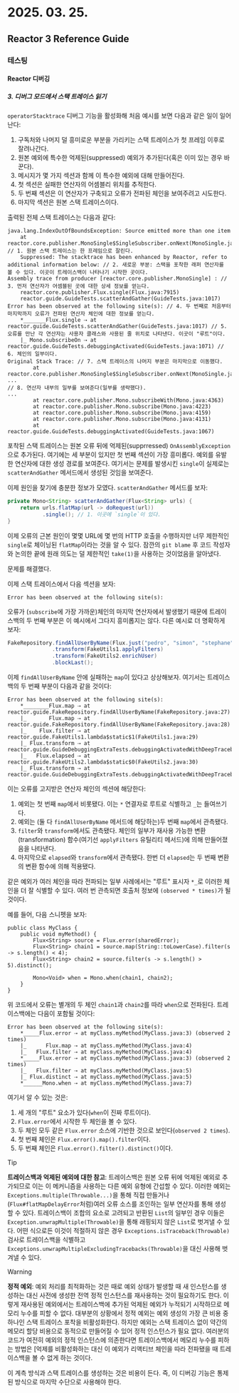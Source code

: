 # 2025. 03. 25.

## Reactor 3 Reference Guide

### 테스팅

#### Reactor 디버깅

##### 3. 디버그 모드에서 스택 트레이스 읽기

`operatorStacktrace` 디버그 기능을 활성화해 처음 예시를 보면 다음과 같은 일이 일어난다:

1. 구독처와 나머지 덜 흥미로운 부분을 가리키는 스택 트레이스가 첫 프레임 이후로 잘려나간다.
2. 원본 예외에 특수한 억제된(suppressed) 예외가 추가된다(혹은 이미 있는 경우 바꾼다).
3. 메시지가 몇 가지 섹션과 함께 이 특수한 예외에 대해 만들어진다.
4. 첫 섹션은 실패한 연산자의 어셈블리 위치를 추적한다.
5. 두 번째 섹션은 이 연산자가 구축되고 오류가 전파된 체인을 보여주려고 시도한다.
6. 마지막 섹션은 원본 스택 트레이스이다.

출력된 전체 스택 트레이스는 다음과 같다:

```
java.lang.IndexOutOfBoundsException: Source emitted more than one item
    at reactor.core.publisher.MonoSingle$SingleSubscriber.onNext(MonoSingle.java:127) // 1. 원본 스택 트레이스는 한 프레임으로 잘린다.
    Suppressed: The stacktrace has been enhanced by Reactor, refer to additional information below: // 2. 새로운 부분: 스택을 포착한 래퍼 연산자를 볼 수 있다. 이곳이 트레이스백이 나타나기 시작한 곳이다.
Assembly trace from producer [reactor.core.publisher.MonoSingle] : // 3. 먼저 연산자가 어셈블된 곳에 대한 상세 정보를 얻는다.
    reactor.core.publisher.Flux.single(Flux.java:7915)
    reactor.guide.GuideTests.scatterAndGather(GuideTests.java:1017)
Error has been observed at the following site(s): // 4. 두 번째로 처음부터 마지막까지 오류가 전파된 연산자 체인에 대한 정보를 얻는다.
    *_______Flux.single ⇢ at reactor.guide.GuideTests.scatterAndGather(GuideTests.java:1017) // 5. 오류를 만난 각 연산자는 사용자 클래스와 사용된 줄 위치로 나타낸다. 이곳이 "루트"이다.
    |_ Mono.subscribeOn ⇢ at reactor.guide.GuideTests.debuggingActivated(GuideTests.java:1071) // 6. 체인의 일부이다.
Original Stack Trace: // 7. 스택 트레이스의 나머지 부분은 마지막으로 이동했다.
        at reactor.core.publisher.MonoSingle$SingleSubscriber.onNext(MonoSingle.java:127)
...
// 8. 연산자 내부의 일부를 보여준다(일부를 생략했다).
...
        at reactor.core.publisher.Mono.subscribeWith(Mono.java:4363)
        at reactor.core.publisher.Mono.subscribe(Mono.java:4223)
        at reactor.core.publisher.Mono.subscribe(Mono.java:4159)
        at reactor.core.publisher.Mono.subscribe(Mono.java:4131)
        at reactor.guide.GuideTests.debuggingActivated(GuideTests.java:1067)
```

포착된 스택 트레이스는 원본 오류 뒤에 억제된(supprressed) `OnAssemblyException`으로 추가된다. 여기에는 세 부분이 있지만 첫 번째 섹션이 가장 흥미롭다. 예외를 유발한 연산자에 대한 생성 경로를 보여준다. 여기서는 문제를 발생시킨 `single`이 실제로는 `scatterAndGather` 메서드에서 생성된 것임을 보여준다.

이제 원인을 찾기에 충분한 정보가 모였다. `scatterAndGather` 메서드를 보자:

```java
private Mono<String> scatterAndGather(Flux<String> urls) {
    return urls.flatMap(url -> doRequest(url))
           .single(); // 1. 이곳에 `single`이 있다.
}
```

이제 오류의 근본 원인이 몇몇 URL에 몇 번의 HTTP 호출을 수행하지만 너무 제한적인 `single`로 체이닝된 `flatMap`이라는 것을 알 수 있다. 잠깐의 `git blame` 후 코드 작성자와 논의한 끝에 원래 의도는 덜 제한적인 `take(1)`을 사용하는 것이었음을 알아냈다.

문제를 해결했다.

이제 스택 트레이스에서 다음 섹션을 보자:

```
Error has been observed at the following site(s):
```

오류가 (`subscribe`에 가장 가까운)체인의 마지막 연산자에서 발생했기 때문에 트레이스백의 두 번째 부분은 이 예시에서 그다지 흥미롭지는 않다. 다른 예시로 더 명확하게 보자:

```java
FakeRepository.findAllUserByName(Flux.just("pedro", "simon", "stephane"))
              .transform(FakeUtils1.applyFilters)
              .transform(FakeUtils2.enrichUser)
              .blockLast();
```

이제 `findAllUserByName` 안에 실패하는 `map`이 있다고 상상해보자. 여기서는 트레이스백의 두 번째 부분이 다음과 같을 것이다:

```
Error has been observed at the following site(s):
    *________Flux.map ⇢ at reactor.guide.FakeRepository.findAllUserByName(FakeRepository.java:27)
    |_       Flux.map ⇢ at reactor.guide.FakeRepository.findAllUserByName(FakeRepository.java:28)
    |_    Flux.filter ⇢ at reactor.guide.FakeUtils1.lambda$static$1(FakeUtils1.java:29)
    |_ Flux.transform ⇢ at reactor.guide.GuideDebuggingExtraTests.debuggingActivatedWithDeepTraceback(GuideDebuggingExtraTests.java:39)
    |_   Flux.elapsed ⇢ at reactor.guide.FakeUtils2.lambda$static$0(FakeUtils2.java:30)
    |_ Flux.transform ⇢ at reactor.guide.GuideDebuggingExtraTests.debuggingActivatedWithDeepTraceback(GuideDebuggingExtraTests.java:40)`
```

이는 오류를 고지받은 연산자 체인의 섹션에 해당한다:

1. 예외는 첫 번째 `map`에서 비롯됐다. 이는 `*` 연결자로 루트로 식별하고 `_`는 들여쓰기다.
2. 예외는 (둘 다 `findAllUserByName` 메서드에 해당하는)두 번째 `map`에서 관측됐다.
3. `filter`와 `transform`에서도 관측됐다. 체인의 일부가 재사용 가능한 변환(transformation) 함수(여기선 `applyFilters` 유틸리티 메서드)에 의해 만들어졌음을 나타낸다.
4. 마지막으로 `elapsed`와 `transform`에서 관측됐다. 한번 더 `elapsed`는 두 번째 변환의 변환 함수에 의해 적용됐다.

같은 예외가 여러 체인을 따라 전파되는 일부 사례에서는 "루트" 표시자 `*_`로 이러한 체인을 더 잘 식별할 수 있다. 여러 번 관측되면 호출처 정보에 `(observed * times)`가 될 것이다.

예를 들어, 다음 스니펫을 보자:

```
public class MyClass {
    public void myMethod() {
        Flux<String> source = Flux.error(sharedError);
        Flux<String> chain1 = source.map(String::toLowerCase).filter(s -> s.length() < 4);
        Flux<String> chain2 = source.filter(s -> s.length() > 5).distinct();

        Mono<Void> when = Mono.when(chain1, chain2);
    }
}
```

위 코드에서 오류는 별개의 두 체인 `chain1`과 `chain2`를 따라 `when`으로 전파된다. 트레이스백에는 다음이 포함될 것이다:

```
Error has been observed at the following site(s):
    *_____Flux.error ⇢ at myClass.myMethod(MyClass.java:3) (observed 2 times)
    |_      Flux.map ⇢ at myClass.myMethod(MyClass.java:4)
    |_   Flux.filter ⇢ at myClass.myMethod(MyClass.java:4)
    *_____Flux.error ⇢ at myClass.myMethod(MyClass.java:3) (observed 2 times)
    |_   Flux.filter ⇢ at myClass.myMethod(MyClass.java:5)
    |_ Flux.distinct ⇢ at myClass.myMethod(MyClass.java:5)
    *______Mono.when ⇢ at myClass.myMethod(MyClass.java:7)
```

여기서 알 수 있는 것은:

1. 세 개의 "루트" 요소가 있다(`when`이 진짜 루트이다).
2. `Flux.error`에서 시작한 두 체인을 볼 수 있다.
3. 두 체인 모두 같은 `Flux.error` 소스에 기반한 것으로 보인다(`observed 2 times`).
4. 첫 번째 체인은 `Flux.error().map().filter`이다.
5. 두 번째 체인은 `Flux.error().filter().distinct()`이다.

> [!TIP]
>
> **트레이스백과 억제된 예외에 대한 참고**: 트레이스백은 원본 오류 뒤에 억제된 예외로 추가되므로 이는 이 메커니즘을 사용하는 다른 예외 유형에 간섭할 수 있다. 이러한 예외는 `Exceptions.multiple(Throwable...)`을 통해 직접 만들거나 (`Flux#flatMapDelayError`처럼)여러 오류 소스를 조인하는 일부 연산자를 통해 생성할 수 있다. 트레이스백이 조합의 요소로 고려되고  반환된 `List`의 일부인 경우 이들은 `Exception.unwrapMultiple(Throwable)`을 통해 래핑되지 않은 `List`로 벗겨낼 수 있다. 어떤 식으로든 이것이 적절하지 않은 경우 `Exceptions.isTraceback(Throwable)` 검사로 트레이스백을 식별하고 `Exceptions.unwrapMultipleExcludingTracebacks(Throwable)`을 대신 사용해 벗겨낼 수 있다.

> [!WARNING]
>
> **정적 예외**: 예외 처리를 최적화하는 것은 때로 예외 상태가 발생할 때 새 인스턴스를 생성하는 대신 사전에 생성한 전역 정적 인스턴스를 재사용하는 것이 필요하기도 한다. 이렇게 재사용된 예외에서는 트레이스백에 추가된 억제된 예외가 누적되기 시작하므로 메모리 누수를 피할 수 없다. 대부분의 상황에서 정적 예외는 예외 생성의 가장 큰 비용 중 하나인 스택 트레이스 포착을 비활성화한다. 하지만 예외는 스택 트레이스 없이 약간의 메모리 할당 비용으로 동적으로 만들어질 수 있어 정적 인스턴스가 필요 없다. 여러분의 코드가 여전히 예외의 정적 인스턴스에 의존한다면 트레이스백에서 메모리 누수를 피하는 방법은 [억제를 비활성화하는 대신 이 예외가 리액티브 체인을 따라 전파됐을 때 트레이스백을 볼 수 없게 하는 것이다.

이 계측 방식과 스택 트레이스를 생성하는 것은 비용이 든다. 즉, 이 디버깅 기능은 통제된 방식으로 마지막 수단으로 사용해야 한다.



[javadoc-throwable]: https://docs.oracle.com/javase/8/docs/api/java/lang/Throwable.html#Throwable-java.lang.String-java.lang.Throwable-boolean-boolean-